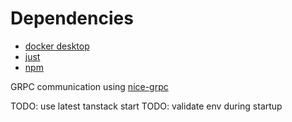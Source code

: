 # Dependencies

- [docker desktop](https://docs.docker.com/desktop/)
- [just](https://github.com/casey/just)
- [npm]()

GRPC communication using [nice-grpc](https://github.com/deeplay-io/nice-grpc/tree/master/packages/nice-grpc)

TODO: use latest tanstack start
TODO: validate env during startup
